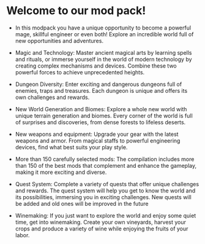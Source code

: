 # Welcome to our mod pack!
- In this modpack you have a unique opportunity to become a powerful mage, skillful engineer or even both! Explore an incredible world full of new opportunities and adventures.
  
- Magic and Technology: Master ancient magical arts by learning spells and rituals, or immerse yourself in the world of modern technology by creating complex mechanisms and devices. Combine these two powerful forces to achieve unprecedented heights.
  
- Dungeon Diversity: Enter exciting and dangerous dungeons full of enemies, traps and treasures. Each dungeon is unique and offers its own challenges and rewards.
  
- New World Generation and Biomes: Explore a whole new world with unique terrain generation and biomes. Every corner of the world is full of surprises and discoveries, from dense forests to lifeless deserts.
  
- New weapons and equipment: Upgrade your gear with the latest weapons and armor. From magical staffs to powerful engineering devices, find what best suits your play style.
  
- More than 150 carefully selected mods: The compilation includes more than 150 of the best mods that complement and enhance the gameplay, making it more exciting and diverse.

- Quest System: Complete a variety of quests that offer unique challenges and rewards. The quest system will help you get to know the world and its possibilities, immersing you in exciting challenges. New quests will be added and old ones will be improved in the future
  
- Winemaking: If you just want to explore the world and enjoy some quiet time, get into winemaking. Create your own vineyards, harvest your crops and produce a variety of wine while enjoying the fruits of your labor.
  
  
